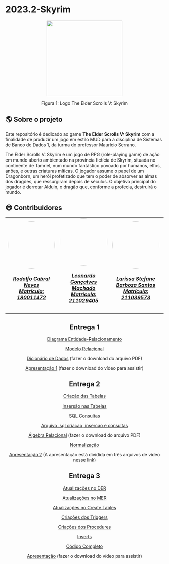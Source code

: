 # 2023.2-Skyrim
<div align="center">
    <img src="https://blog.logomyway.com/wp-content/uploads/2021/08/skyrim-logo.png" style="width:25vw"/>
    <p> Figura 1: Logo The Elder Scrolls V: Skyrim</p> 
</div>

## :earth_americas: Sobre o projeto
   Este repositório é dedicado ao game **The Elder Scrolls V: Skyrim** com a finalidade de produzir um jogo em estilo MUD para a disciplina de Sistemas de Banco de Dados 1, da turma do professor Maurício Serrano.

   The Elder Scrolls V: Skyrim é um jogo de RPG (role-playing game) de ação em mundo aberto ambientado na província fictícia de Skyrim, situada no continente de Tamriel, num mundo fantástico povoado por humanos, elfos, anões, e outras criaturas míticas. O jogador assume o papel de um Dragonborn, um herói profetizado que tem o poder de absorver as almas dos dragões, que ressurgiram depois de séculos. O objetivo principal do jogador é derrotar Alduin, o dragão que, conforme a profecia, destruirá o mundo.

## :smile: Contribuidores
<center>
<table style="margin-left: auto; margin-right: auto;">
    <tr>
        <td align="center">
            <a href="https://github.com/roddas">
                <img style="border-radius: 50%;" src="https://github.com/roddas.png" width="150px;"/>
                <h5 class="text-center">Rodolfo Cabral Neves <br> Matrícula: 180011472</h5>
            </a>
        </td>
        <td align="center">
            <a href="https://github.com/leonardogonmac">
                <img style="border-radius: 50%;" src="https://github.com/leonardogonmac.png" width="150px;"/>
                <h5 class="text-center">Leonardo Gonçalves Machado <br> Matrícula: 211029405</h5>
            </a>
        </td>
        <td align="center">
            <a href="https://github.com/SkywalkerSupreme">
                <img style="border-radius: 50%;" src="https://github.com/SkywalkerSupreme.png" width="150px;"/>
                <h5 class="text-center">Larissa Stefane Barboza Santos <br> Matrícula: 211039573</h5>
            </a>
        </td>
        <td align="center">
            <a href="https://github.com/Bittarx">
                <img style="border-radius: 50%;" src="https://github.com/Bittarx.png" width="150px;"/>
                <h5 class="text-center">Marcos Santos Bittar <br> Matrícula: 200023748</h5>
            </a>
</table>

## Entrega 1
    
[Diagrama Entidade-Relacionamento](https://github.com/SBD1/2023.2-Skyrim/blob/main/docs/Diagrama%20Entidade-Relacionamento/DER.md)
    
[Modelo Relacional](https://github.com/SBD1/2023.2-Skyrim/blob/main/docs/MODELO_RELACIONAL/Modelo_Relacional.md)

[Dicionário de Dados](https://github.com/SBD1/2023.2-Skyrim/tree/main/docs/dicion%C3%A1rio) (fazer o download do arquivo PDF)

[Apresentação 1](https://github.com/SBD1/2023.2-Skyrim/tree/main/Apresentacoes) (fazer o download do vídeo para assistir)

## Entrega 2

[Criação das Tabelas](https://github.com/SBD1/2023.2-Skyrim/blob/Entrega2/Segunda%20Entrega/Cria%C3%A7%C3%A3o%20das%20tabelas/Creates.md)

[Insersão nas Tabelas](https://github.com/SBD1/2023.2-Skyrim/blob/Entrega2/Segunda%20Entrega/Cria%C3%A7%C3%A3o%20das%20tabelas/Inser%C3%A7%C3%B5es%20iniciais.md)

[SQL Consultas](https://github.com/SBD1/2023.2-Skyrim/blob/Entrega2/Segunda%20Entrega/%C3%81lgebra%20Relacional/consultas.md)

[Arquivo .sql criacao, insercao e consultas](https://github.com/SBD1/2023.2-Skyrim/blob/Entrega2/Segunda%20Entrega/Cria%C3%A7%C3%A3o%20das%20tabelas/ATUALIZADO_CREATES)

[Álgebra Relacional](https://github.com/SBD1/2023.2-Skyrim/blob/Entrega2/Segunda%20Entrega/%C3%81lgebra%20Relacional/Algebra_Relacional.pdf)  (fazer o download do arquivo PDF)

[Normalização](https://github.com/SBD1/2023.2-Skyrim/blob/Entrega2/Segunda%20Entrega/Normaliza%C3%A7%C3%A3o/Normalizazao.md)

[Apresentação 2](https://github.com/SBD1/2023.2-Skyrim/tree/main/Apresentacoes/Apresentacao2) (A apresentação está dividida em três arquivos de vídeo nesse link)

## Entrega 3 

[Atualizações no DER](https://github.com/SBD1/2023.2-Skyrim/blob/main/Terceira%20Entrega/Atualizacao/Diagrama%20Entidade%20Relacionamento/Atualiza%C3%A7%C3%A3oDER.md)

[Atualizações no MER](https://github.com/SBD1/2023.2-Skyrim/blob/main/Terceira%20Entrega/Atualizacao/Modelo%20Relacional/Atualiza%C3%A7%C3%A3oMER.md)

[Atualizações no Create Tables](https://github.com/SBD1/2023.2-Skyrim/blob/main/Terceira%20Entrega/Atualizacao/CREATE_TABLE/create_table.md)

[Criações dos Triggers](https://github.com/SBD1/2023.2-Skyrim/blob/main/Terceira%20Entrega/Triggers/Triggers.md)

[Criações dos Procedures](https://github.com/SBD1/2023.2-Skyrim/blob/main/Terceira%20Entrega/Procedures/Procedures.md)

[Inserts](https://github.com/SBD1/2023.2-Skyrim/blob/main/Terceira%20Entrega/Atualizacao/INSERT_TABLE/insert.sql)

[Código Completo](https://github.com/SBD1/2023.2-Skyrim/blob/main/Terceira%20Entrega/Atualizacao/CREATE_TABLE/Codigo_completo.sql)

[Apresentação](https://github.com/SBD1/2023.2-Skyrim/tree/main/Apresentacoes/Apresentacao3) (fazer o download do vídeo para assistir)


